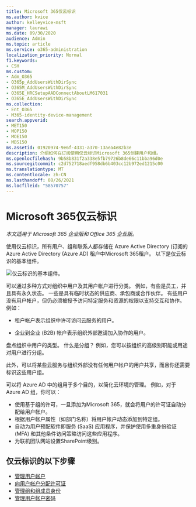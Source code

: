 ```yaml
---
title: Microsoft 365仅云标识
ms.author: kvice
author: kelleyvice-msft
manager: laurawi
ms.date: 09/30/2020
audience: Admin
ms.topic: article
ms.service: o365-administration
localization_priority: Normal
f1.keywords:
- CSH
ms.custom:
- Adm_O365
- O365p_AddUsersWithDirSync
- O365M_AddUsersWithDirSync
- O365E_HRCSetupAADConnectAboutLM617031
- O365E_AddUsersWithDirSync
ms.collection:
- Ent_O365
- M365-identity-device-management
search.appverid:
- MET150
- MOP150
- MOE150
- MBS150
ms.assetid: 01920974-9e6f-4331-a370-13aea4e82b3e
description: 介绍如何在订阅使用仅云标识Microsoft 365创建用户和组。
ms.openlocfilehash: 9b58b831f2a338e5fb79726b8de66c11bba96d0e
ms.sourcegitcommit: c2d752718aedf958db6b403cc12b972ed1215c00
ms.translationtype: MT
ms.contentlocale: zh-CN
ms.lasthandoff: 08/26/2021
ms.locfileid: "58570757"
---
```

# <a name="microsoft-365-cloud-only-identity"></a>Microsoft 365仅云标识

*本文适用于 Microsoft 365 企业版和 Office 365 企业版。*

使用仅云标识，所有用户、组和联系人都存储在 Azure Active Directory (订阅的 Azure Active Directory (Azure AD) 租户中Microsoft 365租户。 以下是仅云标识的基本组件。
 
![仅云标识的基本组件。](../media/about-microsoft-365-identity/cloud-only-identity.png)

可以通过多种方式对组织中用户及其用户帐户进行分类。 例如，有些是员工，并且具有永久状态。 一些是具有临时状态的供应商、承包商或合作伙伴。 有些用户没有用户帐户，但仍必须被授予访问特定服务和资源的权限以支持交互和协作。 例如：

- 租户帐户表示组织中许可访问云服务的用户。

- 企业到企业 (B2B) 帐户表示组织外部邀请加入协作的用户。

盘点组织中用户的类型。 什么是分组？ 例如，您可以按组织的高级别职能或用途对用户进行分组。

此外，可以将某些云服务与组织外部没有任何用户帐户的用户共享，而且你还需要标识这些用户组。

可以将 Azure AD 中的组用于多个目的，以简化云环境的管理。 例如，对于 Azure AD 组，你可以：

- 使用基于组的许可，一旦添加为Microsoft 365，就会将用户的许可证自动分配给用户帐户。
- 根据用户帐户属性（如部门名称）将用户帐户动态添加到特定组。
- 自动为用户预配软件即服务 (SaaS) 应用程序，并保护使用多重身份验证 (MFA) 和其他条件访问策略访问这些应用程序。
- 为联机团队网站设置SharePoint级别。

## <a name="next-steps-for-cloud-only-identity"></a>仅云标识的以下步骤

- [管理用户帐户](manage-microsoft-365-accounts.md)
- [向用户帐户分配许可证](assign-licenses-to-user-accounts.md)
- [管理组和组成员身份](manage-microsoft-365-groups.md)
- [管理用户帐户密码](manage-microsoft-365-passwords.md)
